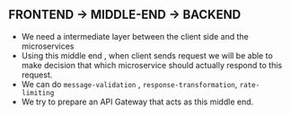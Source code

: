 ## FRONTEND -> MIDDLE-END -> BACKEND

- We need a intermediate layer between the client side and the microservices
- Using this middle end , when client sends request we will be able to make decision that which microservice
  should actually respond to this request.
- We can do `message-validation` , `response-transformation`, `rate-limiting`
- We try to prepare an API Gateway that acts as this middle end.
